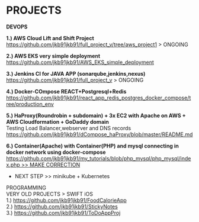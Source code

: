 # PROJECTS

<b>DEVOPS</b>

  
**1.) AWS Cloud Lift and Shift Project**  
https://github.com/jkb91jkb91/full_project_v/tree/aws_project1   > ONGOING  
  
**2.) AWS EKS very simple deployment**  
https://github.com/jkb91jkb91/AWS_EKS_simple_deployment
  
**3.) Jenkins CI for JAVA APP (sonarqube,jenkins,nexus)**  
https://github.com/jkb91jkb91/full_project_v > ONGOING  

**4.) Docker-COmpose REACT+Postgresql+Redis**  
https://github.com/jkb91jkb91/react_app_redis_postgres_docker_compose/tree/production_env  

**5.) HaProxy(Roundrobin + subdomain) + 3x EC2 with Apache on AWS + AWS Cloudformation + GoDaddy domain**    
Testing Load Balancer,webserver and DNS records  
[https://github.com/jkb91jkb91/dCompose_haProxy/blob/master/README.md  ](https://github.com/jkb91jkb91/haproxy_apache_aws)  

**6.) Container(Apache) with Container(PHP) and mysql connecting in docker network using docker-compose**  
[https://github.com/jkb91jkb91/my_tutorials/blob/php_mysql/php_mysql/index.php  >> MAKE CORRECTION  ](https://github.com/jkb91jkb91/my_tutorials/tree/php_mysql/php_mysql_dockerfiles)  
+ NEXT STEP >> minikube + Kubernetes  



PROGRAMMING  
VERY OLD PROJECTS > SWIFT iOS  
1.) https://github.com/jkb91jkb91/FoodCalorieApp  
2.) https://github.com/jkb91jkb91/StickyNotes  
3.) https://github.com/jkb91jkb91/ToDoAppProj  
